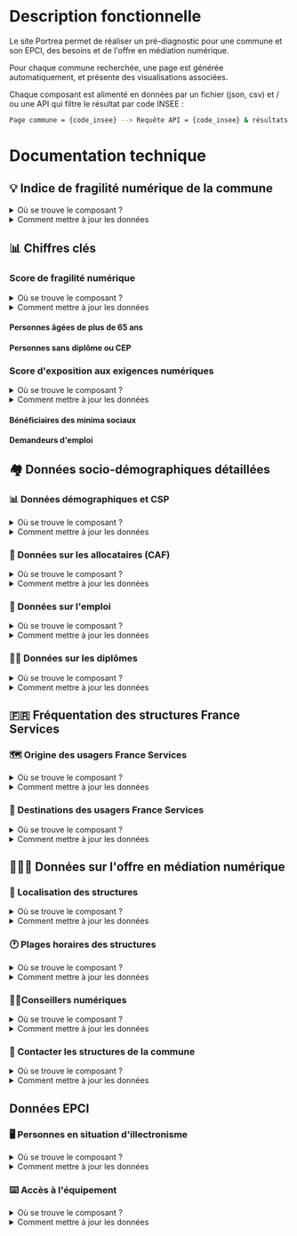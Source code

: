 # Description fonctionnelle 

Le site Portrea permet de réaliser un pré-diagnostic pour une commune et son EPCI, des besoins et de l'offre en médiation numérique.

Pour chaque commune recherchée, une page est générée automatiquement, et présente des visualisations associées.

Chaque composant est alimenté en données par un fichier (json, csv) et / ou une API qui filtre le résultat par code INSEE :

```bash
Page commune = {code_insee} --> Requête API = {code_insee} & résultats --> Visualisation
```

# Documentation technique 

## 💡 Indice de fragilité numérique de la commune

<details>
  <summary>Où se trouve le composant ?</summary>
  
  [Lien vers le code](/components/viz/Scores/Ifn.js)
  
</details>

<details>
  <summary>Comment mettre à jour les données</summary>
  
  ### Origine des données
  Il s'agit uniquement d'un lien vers une URL standardisée du site https://www.fragilite-numerique.fr, comprenant les variables à exposer sur la page pour un code commune donné.

  ### Le fichier à mettre à jour
  Les données sont mise à jour par la Mednum.

</details>

## 📊 Chiffres clés

### Score de fragilité numérique
<details>
  <summary>Où se trouve le composant ?</summary>
  
  [Lien vers le code](/components/viz/Scores/FragiliteScore.js)
  
</details>

<details>
  <summary>Comment mettre à jour les données</summary>
  
  ### Origine des données
  
  Diplômes : https://www.insee.fr/fr/statistiques/6543298
  Population : https://www.insee.fr/fr/statistiques/6543200

  ### Le(s) fichier(s) à mettre à jour

  [inseediplome.json](/data/iris/inseediplome.json)
  [inseepop.json](/data/iris/inseepop.json)

  ### API correspondante(s) dans le code
  
  [API comcode2pop](/pages/api/iris/comcode2pop.js)
  [API comcode2diplome](/pages/api/iris/comcode2diplome.js)

---

</details>


#### Personnes âgées de plus de 65 ans

#### Personnes sans diplôme ou CEP

### Score d'exposition aux exigences numériques

<details>
  <summary>Où se trouve le composant ?</summary>
  
  [Lien vers le code](/components/viz/Scores/ExpositionScore.js)
  
</details>

<details>
  <summary>Comment mettre à jour les données</summary>
  
  ### Origine des données
  
  Allocataires : https://www.insee.fr/fr/statistiques/6543298](https://www.insee.fr/fr/statistiques/6679585
  Emploi : https://www.insee.fr/fr/statistiques/6473526
  
  ### Le(s) fichier(s) à mettre à jour

  [inseecaf.json](/data/iris/inseecaf.json)
  [inseeemploi.json](/data/iris/inseeemploi.json)

  ### API correspondante(s) dans le code
  
  [API comcode2caf](/pages/api/iris/comcode2caf.js)
  [API comcode2emploi](/pages/api/iris/comcode2emploi.js)

---

</details>

#### Bénéficiaires des minima sociaux
#### Demandeurs d'emploi

## 🏘 Données socio-démographiques détaillées
### 📊 Données démographiques et CSP

<details>
  <summary>Où se trouve le composant ?</summary>
  
  [Lien vers le code](/components/viz/Iris/MapPop.js)
  
</details>

<details>
  <summary>Comment mettre à jour les données</summary>
  
  ### Origine des données
  
  Population : https://www.insee.fr/fr/statistiques/6543200
  
  ### Le(s) fichier(s) à mettre à jour

  [inseepop.json](/data/iris/inseepop.json)

  ### API correspondante(s) dans le code
  
  [API comcode2pop](/pages/api/iris/comcode2pop.js)

---

</details>

### 📄 Données sur les allocataires (CAF)

<details>
  <summary>Où se trouve le composant ?</summary>
  
  [Lien vers le code](/components/viz/Iris/MapCaf.js)
  
</details>

<details>
  <summary>Comment mettre à jour les données</summary>
  
  ### Origine des données
  
  Allocataires : https://www.insee.fr/fr/statistiques/6543298](https://www.insee.fr/fr/statistiques/6679585
  
  ### Le(s) fichier(s) à mettre à jour

  [inseecaf.json](/data/iris/inseecaf.json)

  ### API correspondante(s) dans le code
  
  [API comcode2caf](/pages/api/iris/comcode2caf.js)

---

</details>

### 💼 Données sur l'emploi

<details>
  <summary>Où se trouve le composant ?</summary>
  
  [Lien vers le code](/components/viz/Iris/MapEmploi.js)
  
</details>

<details>
  <summary>Comment mettre à jour les données</summary>
  
  ### Origine des données
  
  Emploi : https://www.insee.fr/fr/statistiques/6473526
  
  ### Le(s) fichier(s) à mettre à jour

  [inseeemploi.json](/data/iris/inseeemploi.json)

  ### API correspondante(s) dans le code
  
  [API comcode2emploi](/pages/api/iris/comcode2emploi.js)

---

</details>

### 👩‍🎓 Données sur les diplômes

<details>
  <summary>Où se trouve le composant ?</summary>
  
  [Lien vers le code](/components/viz/Iris/MapDiplome.js)
  
</details>

<details>
  <summary>Comment mettre à jour les données</summary>
  
  ### Origine des données
  
  Diplômes : https://www.insee.fr/fr/statistiques/6543298
  
  ### Le(s) fichier(s) à mettre à jour

  [inseediplome.json](/data/iris/inseediplome.json)

  ### API correspondante(s) dans le code
  
  [API comcode2diplome](/pages/api/iris/comcode2diplome.js)

---

</details>

## 🇫🇷 Fréquentation des structures France Services

### 🗺 Origine des usagers France Services

<details>
  <summary>Où se trouve le composant ?</summary>
  
  [Lien vers le code](/components/viz/FranceService/MapVizualisation.js)
  
</details>

<details>
  <summary>Comment mettre à jour les données</summary>
  
  ### Origine des données
  
[France Services](https://extranet.france-services.gouv.fr/)  

Une demande d'accès à l'outil de téléchargement a été réalisée, mais pour un prochaine mise à jour : créer un compte si nécessaire et renouveler la demande d'accès.

Pour télécharger les données, cela a été fait mois par mois, département par département, **sur la période 1er juillet 2021 au 30 juin 2022.**

  ### Le(s) fichier(s) à mettre à jour

Pour faciliter le traitement, l'ensemble des données a été séparé en 3 fichiers.

- [fs1.json](/data/france-services/fs1.json)
- [fs2.json](/data/france-services/fs2.json)
- [fs3.json](/data/france-services/fs3.json)


  ### API correspondante(s) dans le code

Une API permet de lire les 3 fichiers.

  [API franceservices](/pages/api/franceservices.js)

</details>
  
### 📍 Destinations des usagers France Services

<details>
  <summary>Où se trouve le composant ?</summary>
  
  [Lien vers le code](/components/viz/FranceService/DestinationFs.js)
  
</details>

<details>
  <summary>Comment mettre à jour les données</summary>
  
  ### Origine des données
  
[France Services](https://extranet.france-services.gouv.fr/)  

Une demande d'accès à l'outil de téléchargement a été réalisée, mais pour un prochaine mise à jour : créer un compte si nécessaire et renouveler la demande d'accès.

Pour télécharger les données, cela a été fait mois par mois, département par département, **sur la période 1er juillet 2021 au 30 juin 2022.**

  ### Le(s) fichier(s) à mettre à jour

Pour faciliter le traitement, l'ensemble des données a été séparé en 3 fichiers.

- [fs1.json](/data/france-services/fs1.json)
- [fs2.json](/data/france-services/fs2.json)
- [fs3.json](/data/france-services/fs3.json)


  ### API correspondante(s) dans le code

Une API permet de lire les 3 fichiers.

  [API destinationusersfranceservices](/pages/api/destinationusersfranceservices.js)

</details>

## 👩🏽‍💻 Données sur l'offre en médiation numérique
### 📍 Localisation des structures

<details>
  <summary>Où se trouve le composant ?</summary>
  
  [Lien vers le code](/components/viz/Structures/StructuresCategories.js)
  
</details>

<details>
  <summary>Comment mettre à jour les données</summary>
  
  ### Origine des données
  
[Data.gouv.fr](https://www.data.gouv.fr/fr/datasets/lieux-de-mediation-numerique-sur-le-territoire-national-fournis-par-data-inclusion-1/)  

  ### Le(s) fichier(s) à mettre à jour

[structures-inclusion.geojson](/data/structures/structures-inclusion.geojson)


  ### API correspondante(s) dans le code

Une API permet de lire le fichier.

  [API structures-inclusion](/pages/api/structures/structures-inclusion.js)

</details>

### 🕐 Plages horaires des structures

<details>
  <summary>Où se trouve le composant ?</summary>
  
  [Lien vers le code](/components/viz/Structures/PlagesHoraires.js)
  
</details>

<details>
  <summary>Comment mettre à jour les données</summary>
  
  ### Origine des données
  
[Data.gouv.fr](https://www.data.gouv.fr/fr/datasets/lieux-de-mediation-numerique-sur-le-territoire-national-fournis-par-data-inclusion-1/)  

  ### Le(s) fichier(s) à mettre à jour

[structures-inclusion.geojson](/data/structures/structures-inclusion.geojson)


  ### API correspondante(s) dans le code

Une API permet de lire le fichier.

  [API structures-inclusion](/pages/api/structures/structures-inclusion.js)

</details>

### 👨‍💼Conseillers numériques

<details>
  <summary>Où se trouve le composant ?</summary>
  
  [Lien vers le code](/components/viz/FranceServices/Cnum.js)
  
</details>

<details>
  <summary>Comment mettre à jour les données</summary>
  
  ### Origine des données
  
[Conseillers numériques](https://metabase.conseiller-numerique.gouv.fr/public/dashboard/446208c4-cae2-4c0c-be19-44cb14ce7d06?en_date_du___=2023-07-25)

Le lien se trouve au bas de la page.

  ### Le(s) fichier(s) à mettre à jour

[cnum.json](/data/france-services/cnum.json)


  ### API correspondante(s) dans le code

Une API permet de lire le fichier.

  [API cnum](pages/api/cnum.js)

</details>

### 📧 Contacter les structures de la commune

<details>
  <summary>Où se trouve le composant ?</summary>
  
  [Lien vers le code](/components/viz/Structures/CourrielBox.js)
  
</details>

<details>
  <summary>Comment mettre à jour les données</summary>
  
  ### Origine des données
  
[Data.gouv.fr](https://www.data.gouv.fr/fr/datasets/lieux-de-mediation-numerique-sur-le-territoire-national-fournis-par-data-inclusion-1/)  

  ### Le(s) fichier(s) à mettre à jour

[structures-inclusion.geojson](/data/structures/structures-inclusion.geojson)


  ### API correspondante(s) dans le code

Une API permet de lire le fichier.

  [API courriel-commune](/pages/api/structures/courriel-commune.js)

</details>

## Données EPCI
### 🖥 Personnes en situation d'illectronisme

<details>
  <summary>Où se trouve le composant ?</summary>
  
  [Lien vers le code](/components/viz/Epci/Illectronisme.js)
  
</details>

<details>
  <summary>Comment mettre à jour les données</summary>
  
  ### Origine des données
  
[INSEE](https://www.insee.fr/fr/statistiques/4986976#documentation)  

  ### Le(s) fichier(s) à mettre à jour

[illectronisme-insee.json](/data/epci/illectronisme-insee.json)

</details>

### ⌨️ Accès à l'équipement

<details>
  <summary>Où se trouve le composant ?</summary>
  
  [Lien vers le code](/components/viz/Epci/EquipementStructures.js)
  
</details>

<details>
  <summary>Comment mettre à jour les données</summary>
  
  ### Origine des données
  
Les données sont fournies par les communes via [ce formulaire](https://airtable.com/appr5LMgTUKIOKuXN/shrAxgoJxYlHP4qvy)
Et si éligibles / pertinentes, elles peuvent intégrer une visualisation existante, ou faire l'objet d'une création de nouvelle visualisation - si celle-ci est pertinente.

  ### Le(s) fichier(s) à mettre à jour

[illectronisme-insee.json](/data/epci/equipement-structures.json)

</details>


